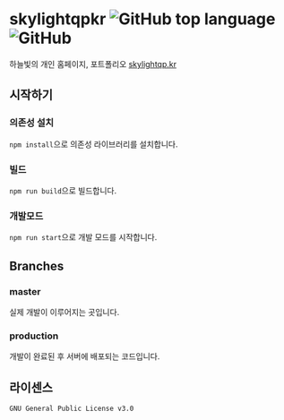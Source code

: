 # skylightqpkr ![GitHub top language](https://img.shields.io/github/languages/top/SkyLightQP/skylightqpkr2019?style=flat-square) ![GitHub](https://img.shields.io/github/license/SkyLightQP/skylightqpkr2019?style=flat-square)
하늘빛의 개인 홈페이지, 포트폴리오 [skylightqp.kr](https://skylightqp.kr)

## 시작하기

### 의존성 설치
`npm install`으로 의존성 라이브러리를 설치합니다.

### 빌드
`npm run build`으로 빌드합니다.

### 개발모드
`npm run start`으로 개발 모드를 시작합니다.

## Branches
### master
실제 개발이 이루어지는 곳입니다.

### production
개발이 완료된 후 서버에 배포되는 코드입니다.
 
## 라이센스
`GNU General Public License v3.0`
